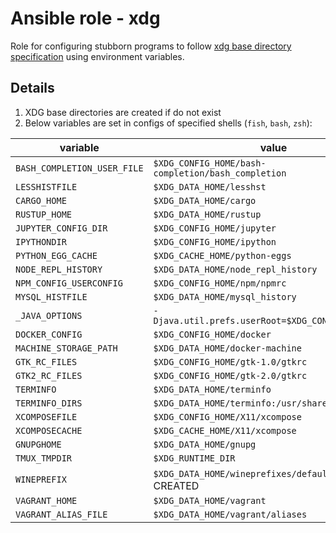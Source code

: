 # Ansible role - xdg

Role for configuring stubborn programs to follow
[xdg base directory specification](https://wiki.archlinux.org/index.php/XDG_Base_Directory)
using environment variables.

## Details
1. XDG base directories are created if do not exist
2. Below variables are set in configs of specified shells (`fish`, `bash`, `zsh`):

variable | value
--- | ---
`BASH_COMPLETION_USER_FILE` | `$XDG_CONFIG_HOME/bash-completion/bash_completion`
`LESSHISTFILE` | `$XDG_DATA_HOME/lesshst`
`CARGO_HOME` | `$XDG_DATA_HOME/cargo`
`RUSTUP_HOME` | `$XDG_DATA_HOME/rustup`
`JUPYTER_CONFIG_DIR` | `$XDG_CONFIG_HOME/jupyter`
`IPYTHONDIR` | `$XDG_CONFIG_HOME/ipython`
`PYTHON_EGG_CACHE` | `$XDG_CACHE_HOME/python-eggs`
`NODE_REPL_HISTORY` | `$XDG_DATA_HOME/node_repl_history`
`NPM_CONFIG_USERCONFIG` | `$XDG_CONFIG_HOME/npm/npmrc`
`MYSQL_HISTFILE` | `$XDG_DATA_HOME/mysql_history`
`_JAVA_OPTIONS` | `-Djava.util.prefs.userRoot=$XDG_CONFIG_HOME/java`
`DOCKER_CONFIG` | `$XDG_CONFIG_HOME/docker`
`MACHINE_STORAGE_PATH` | `$XDG_DATA_HOME/docker-machine`
`GTK_RC_FILES` | `$XDG_CONFIG_HOME/gtk-1.0/gtkrc`
`GTK2_RC_FILES` | `$XDG_CONFIG_HOME/gtk-2.0/gtkrc`
`TERMINFO` | `$XDG_DATA_HOME/terminfo`
`TERMINFO_DIRS` | `$XDG_DATA_HOME/terminfo:/usr/share/terminfo`
`XCOMPOSEFILE` | `$XDG_CONFIG_HOME/X11/xcompose`
`XCOMPOSECACHE` | `$XDG_CACHE_HOME/X11/xcompose`
`GNUPGHOME` | `$XDG_DATA_HOME/gnupg`
`TMUX_TMPDIR` | `$XDG_RUNTIME_DIR`
`WINEPREFIX` | `$XDG_DATA_HOME/wineprefixes/default`  # MUST BE CREATED
`VAGRANT_HOME` | `$XDG_DATA_HOME/vagrant`
`VAGRANT_ALIAS_FILE` | `$XDG_DATA_HOME/vagrant/aliases`
